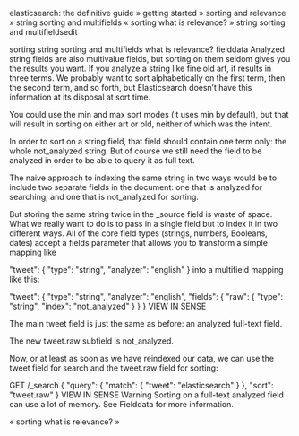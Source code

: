 
elasticsearch: the definitive guide » getting started » sorting and relevance » string sorting and multifields
«  sorting     what is relevance?  »
string sorting and multifieldsedit

sorting
string sorting and multifields
what is relevance?
fielddata
Analyzed string fields are also multivalue fields, but sorting on them seldom gives you the results you want. If you analyze a string like fine old art, it results in three terms. We probably want to sort alphabetically on the first term, then the second term, and so forth, but Elasticsearch doesn’t have this information at its disposal at sort time.

You could use the min and max sort modes (it uses min by default), but that will result in sorting on either art or old, neither of which was the intent.

In order to sort on a string field, that field should contain one term only: the whole not_analyzed string. But of course we still need the field to be analyzed in order to be able to query it as full text.

The naive approach to indexing the same string in two ways would be to include two separate fields in the document: one that is analyzed for searching, and one that is not_analyzed for sorting.

But storing the same string twice in the _source field is waste of space. What we really want to do is to pass in a single field but to index it in two different ways. All of the core field types (strings, numbers, Booleans, dates) accept a fields parameter that allows you to transform a simple mapping like

"tweet": {
    "type":     "string",
    "analyzer": "english"
}
into a multifield mapping like this:

"tweet": { 
    "type":     "string",
    "analyzer": "english",
    "fields": {
        "raw": { 
            "type":  "string",
            "index": "not_analyzed"
        }
    }
}
VIEW IN SENSE


The main tweet field is just the same as before: an analyzed full-text field.



The new tweet.raw subfield is not_analyzed.

Now, or at least as soon as we have reindexed our data, we can use the tweet field for search and the tweet.raw field for sorting:

GET /_search
{
    "query": {
        "match": {
            "tweet": "elasticsearch"
        }
    },
    "sort": "tweet.raw"
}
VIEW IN SENSE
Warning
Sorting on a full-text analyzed field can use a lot of memory. See Fielddata for more information.

«  sorting     what is relevance?  »
